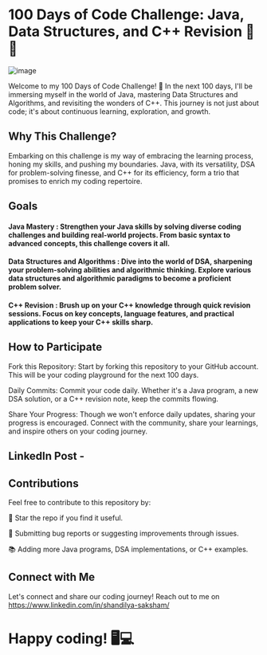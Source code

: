 # 100 Days of Code Challenge: Java, Data Structures, and C++ Revision 🚀🚀
![image](https://github.com/saksham140023/100-Days-Of-Code/assets/90836873/c1138e74-5d83-4924-bcc6-2548fa76fc0e)


 Welcome to my 100 Days of Code Challenge! 🚀 In the next 100 days, I'll be immersing myself in the world of Java, mastering Data Structures and Algorithms, and revisiting the wonders of C++. This journey is not just about code; it's about continuous learning, exploration, and growth.

## Why This Challenge?
Embarking on this challenge is my way of embracing the learning process, honing my skills, and pushing my boundaries. Java, with its versatility, DSA for problem-solving finesse, and C++ for its efficiency, form a trio that promises to enrich my coding repertoire.

## Goals
#### Java Mastery :  Strengthen your Java skills by solving diverse coding challenges and building real-world projects. From basic syntax to advanced concepts, this challenge covers it all.

#### Data Structures and Algorithms :  Dive into the world of DSA, sharpening your problem-solving abilities and algorithmic thinking. Explore various data structures and algorithmic paradigms to become a proficient problem solver.

#### C++ Revision :  Brush up on your C++ knowledge through quick revision sessions. Focus on key concepts, language features, and practical applications to keep your C++ skills sharp.

## How to Participate
Fork this Repository: Start by forking this repository to your GitHub account. This will be your coding playground for the next 100 days.

Daily Commits: Commit your code daily. Whether it's a Java program, a new DSA solution, or a C++ revision note, keep the commits flowing.

Share Your Progress: Though we won't enforce daily updates, sharing your progress is encouraged. Connect with the community, share your learnings, and inspire others on your coding journey.


## LinkedIn Post -

## Contributions

Feel free to contribute to this repository by:

🌟 Star the repo if you find it useful.



🐛 Submitting bug reports or suggesting improvements through issues.



📚 Adding more Java programs, DSA implementations, or C++ examples.


## Connect with Me

Let's connect and share our coding journey! Reach out to me on https://www.linkedin.com/in/shandilya-saksham/



# Happy coding! 🖥️💻

